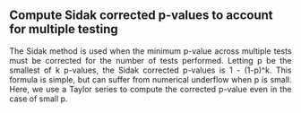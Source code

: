 <br>

## Compute Sidak corrected p-values to account for multiple testing

<div align="justify"> The Sidak method is used when the minimum p-value across multiple tests must be corrected for the number of tests performed. Letting p be the smallest of k p-values, the Sidak corrected p-values is 1 - (1-p)^k. This formula is simple, but can suffer from numerical underflow when p is small. Here, we use a Taylor series to compute the corrected p-value even in the case of small p.
</div> 


